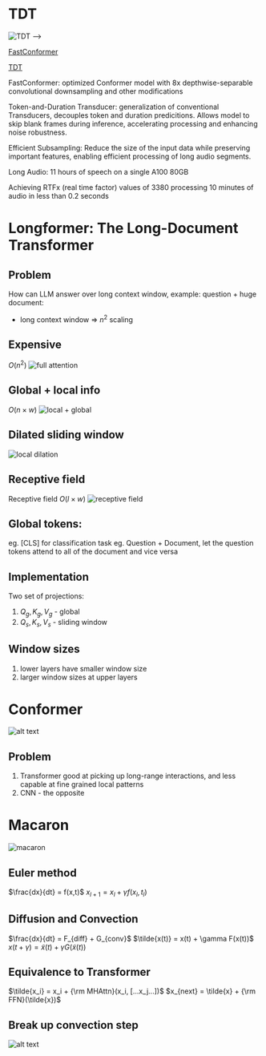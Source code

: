 # TDT
![TDT](image-6.png ) -->

[FastConformer](https://arxiv.org/abs/2305.05084)

[TDT](https://arxiv.org/pdf/2304.06795)

FastConformer: optimized Conformer model with 8x depthwise-separable convolutional downsampling and other modifications

Token-and-Duration Transducer: generalization of conventional Transducers, decouples token and duration predicitions.  Allows model to skip blank frames during inference, accelerating processing and enhancing noise robustness.

Efficient Subsampling:
Reduce the size of the input data while preserving important features, enabling efficient processing of long audio segments.

Long Audio: 11 hours of speech on a single A100 80GB

Achieving RTFx (real time factor) values of 3380 processing 10 minutes of audio in less than 0.2 seconds


# Longformer: The Long-Document Transformer

## Problem
How can LLM answer over long context window, example: question + huge document:
- long context window => $n^2$ scaling 

## Expensive
$O(n^2)$
![full attention](image.png)

## Global + local info
$O(n \times w)$
![local + global](image-1.png)

## Dilated sliding window
![local dilation](image-2.png)

## Receptive field
Receptive field $O(l \times w)$
![receptive field](./receptive_field.drawio.png)

## Global tokens:
eg. [CLS] for classification task
eg. Question + Document, let the question tokens attend to all of the document and vice versa

## Implementation
Two set of projections:
1. $Q_g, K_g, V_g$ - global
1. $Q_s, K_s, V_s$ - sliding window

## Window sizes
1. lower layers have smaller window size
2. larger window sizes at upper layers

# Conformer
![alt text](image-3.png)

## Problem
1. Transformer good at picking up long-range interactions, and less capable at fine grained local patterns
1. CNN - the opposite

# Macaron
![macaron](./macaron.png)

## Euler method
$\frac{dx}{dt} = f(x,t)$
$x_{l+1} = x_{l} + \gamma f(x_l, t_l)$

## Diffusion and Convection

$\frac{dx}{dt} = F_{diff} + G_{conv}$
$\tilde{x(t)} = x(t) + \gamma F(x(t))$
$x(t+\gamma) = \tilde{x}(t) + \gamma G(\tilde{x}(t))$

## Equivalence to Transformer
$\tilde{x_i} = x_i + {\rm MHAttn}(x_i, [...x_j...])$
$x_{next} = \tilde{x} + {\rm FFN}(\tilde{x})$

## Break up convection step
![alt text](image-4.png)

